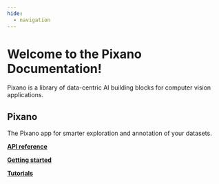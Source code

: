 ```yaml
---
hide:
  - navigation
---
```


# Welcome to the Pixano Documentation!

Pixano is a library of data-centric AI building blocks for computer vision applications.

## Pixano

The Pixano app for smarter exploration and annotation of your datasets.

**[API reference](https://pixano.github.io/pixano/latest/api_reference/)**

**[Getting started](https://pixano.github.io/pixano/latest/getting_started/)**

**[Tutorials](https://pixano.github.io/pixano/latest/tutorials/)**
